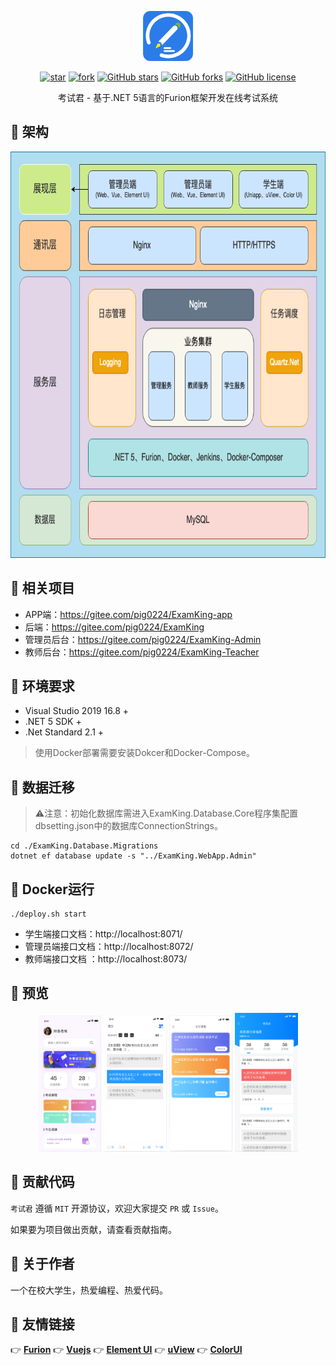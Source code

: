 <p></p>
<p></p>

<p align="center">
<img src="./imgs/logo.png" height="80"/>
</p>

<div align="center">

[![star](https://gitee.com/pig0224/ExamKing/badge/star.svg?theme=gvp)](https://gitee.com/pig0224/ExamKing/stargazers) 
[![fork](https://gitee.com/pig0224/ExamKing/badge/fork.svg?theme=gvp)](https://gitee.com/pig0224/ExamKing/members) 
[![GitHub stars](https://img.shields.io/github/stars/pig0224/ExamKing?logo=github)](https://github.com/pig0224/ExamKing/stargazers) 
[![GitHub forks](https://img.shields.io/github/forks/pig0224/ExamKing?logo=github)](https://github.com/pig0224/ExamKing/network) 
[![GitHub license](https://img.shields.io/github/license/pig0224/ExamKing)](https://github.com/pig0224/ExamKing/blob/master/LICENSE) 

</div>

<div align="center">

考试君 - 基于.NET 5语言的Furion框架开发在线考试系统

</div>

## 💐 架构

<p align="center">
<img src="./imgs/ExamKing-Diagram.png" height="650"/>
</p>

## 🍻 相关项目
- APP端：https://gitee.com/pig0224/ExamKing-app
- 后端：https://gitee.com/pig0224/ExamKing
- 管理员后台：https://gitee.com/pig0224/ExamKing-Admin
- 教师后台：https://gitee.com/pig0224/ExamKing-Teacher

## 🥗 环境要求

- Visual Studio 2019 16.8 +
- .NET 5 SDK +
- .Net Standard 2.1 +

> 使用Docker部署需要安装Dokcer和Docker-Compose。

## 🌭 数据迁移
> ⚠️注意：初始化数据库需进入ExamKing.Database.Core程序集配置dbsetting.json中的数据库ConnectionStrings。

```shell
cd ./ExamKing.Database.Migrations
dotnet ef database update -s "../ExamKing.WebApp.Admin"
```

## 🍿 Docker运行
```shell
./deploy.sh start
```

- 学生端接口文档：http://localhost:8071/
- 管理员端接口文档：http://localhost:8072/
- 教师端接口文档    ：http://localhost:8073/

## 🍖 预览

<p align="center">
<img src="./imgs/1.png" width="20%"/>
<img src="./imgs/2.png" width="20%"/>
<img src="./imgs/3.png" width="20%"/>
<img src="./imgs/4.png" width="20%"/>
</p>

## 🍻 贡献代码

`考试君` 遵循 `MIT` 开源协议，欢迎大家提交 `PR` 或 `Issue`。

如果要为项目做出贡献，请查看贡献指南。

## 🍚 关于作者

一个在校大学生，热爱编程、热爱代码。

## 🧆 友情链接

👉 **[Furion](https://gitee.com/monksoul/Furion)** 
👉 **[Vuejs](https://cn.vuejs.org/)** 
👉 **[Element UI](https://element.eleme.cn/)** 
👉 **[uView](https://uviewui.com/)** 
👉 **[ColorUI](https://www.color-ui.com/)** 


